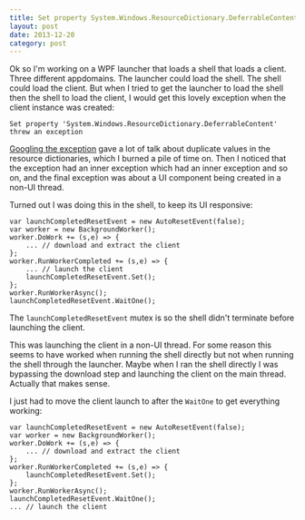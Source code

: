 ```yaml
---
title: Set property System.Windows.ResourceDictionary.DeferrableContent threw an exception error in WPF
layout: post
date: 2013-12-20
category: post
---
```


Ok so I'm working on a WPF launcher that loads a shell that loads a client. Three different appdomains. The launcher could load the shell. The shell could load the client. But when I tried to get the launcher to load the shell then the shell to load the client, I would get this lovely exception when the client instance was created:

    Set property 'System.Windows.ResourceDictionary.DeferrableContent' threw an exception

[Googling the exception](https://www.google.com.au/search?q=Set+property+'System.Windows.ResourceDictionary.DeferrableContent'+threw+an+exception.&oq=Set+property+'System.Windows.ResourceDictionary.DeferrableContent'+threw+an+exception.&aqs=chrome..69i57.519j0j4&sourceid=chrome&espv=210&es_sm=122&ie=UTF-8) gave a lot of talk about duplicate values in the resource dictionaries, which I burned a pile of time on. Then I noticed that the exception had an inner exception which had an inner exception and so on, and the final exception was about a UI component being created in a non-UI thread.

Turned out I was doing this in the shell, to keep its UI responsive:

    var launchCompletedResetEvent = new AutoResetEvent(false);
    var worker = new BackgroundWorker();
    worker.DoWork += (s,e) => {
        ... // download and extract the client
    };
    worker.RunWorkerCompleted += (s,e) => {
        ... // launch the client
        launchCompletedResetEvent.Set();
    };
    worker.RunWorkerAsync();
    launchCompletedResetEvent.WaitOne();

The `launchCompletedResetEvent` mutex is so the shell didn't terminate before launching the client.

This was launching the client in a non-UI thread. For some reason this seems to have worked when running the shell directly but not when running the shell through the launcher. Maybe when I ran the shell directly I was bypassing the download step and launching the client on the main thread. Actually that makes sense.

I just had to move the client launch to after the `WaitOne` to get everything working:

    var launchCompletedResetEvent = new AutoResetEvent(false);
    var worker = new BackgroundWorker();
    worker.DoWork += (s,e) => {
        ... // download and extract the client
    };
    worker.RunWorkerCompleted += (s,e) => {
        launchCompletedResetEvent.Set();
    };
    worker.RunWorkerAsync();
    launchCompletedResetEvent.WaitOne();
    ... // launch the client


